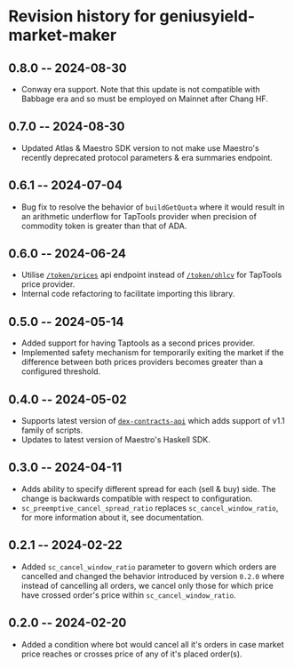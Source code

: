 # Revision history for geniusyield-market-maker

## 0.8.0 -- 2024-08-30

* Conway era support. Note that this update is not compatible with Babbage era and so must be employed on Mainnet after Chang HF.

## 0.7.0 -- 2024-08-30

* Updated Atlas & Maestro SDK version to not make use Maestro's recently deprecated protocol parameters & era summaries endpoint.

## 0.6.1 -- 2024-07-04

* Bug fix to resolve the behavior of `buildGetQuota` where it would result in an arithmetic underflow for TapTools provider when precision of commodity token is greater than that of ADA.

## 0.6.0 -- 2024-06-24

* Utilise [`/token/prices`](https://openapi.taptools.io/#tag/Market-Tokens/paths/~1token~1prices/post) api endpoint instead of [`/token/ohlcv`](https://openapi.taptools.io/#tag/Market-Tokens/paths/~1token~1ohlcv/get) for TapTools price provider.
* Internal code refactoring to facilitate importing this library.

## 0.5.0 -- 2024-05-14

* Added support for having Taptools as a second prices provider.
* Implemented safety mechanism for temporarily exiting the market if the difference between both prices providers becomes greater than a configured threshold.

## 0.4.0 -- 2024-05-02

* Supports latest version of [`dex-contracts-api`](https://github.com/geniusyield/dex-contracts-api) which adds support of v1.1 family of scripts.
* Updates to latest version of Maestro's Haskell SDK.

## 0.3.0 -- 2024-04-11

* Adds ability to specify different spread for each (sell & buy) side. The change is backwards compatible with respect to configuration.
* `sc_preemptive_cancel_spread_ratio` replaces `sc_cancel_window_ratio`, for more information about it, see documentation.

## 0.2.1 -- 2024-02-22

* Added `sc_cancel_window_ratio` parameter to govern which orders are cancelled and changed the behavior introduced by version `0.2.0` where instead of cancelling all orders, we cancel only those for which price have crossed order's price within `sc_cancel_window_ratio`.

## 0.2.0 -- 2024-02-20

* Added a condition where bot would cancel all it's orders in case market price reaches or crosses price of any of it's placed order(s).
